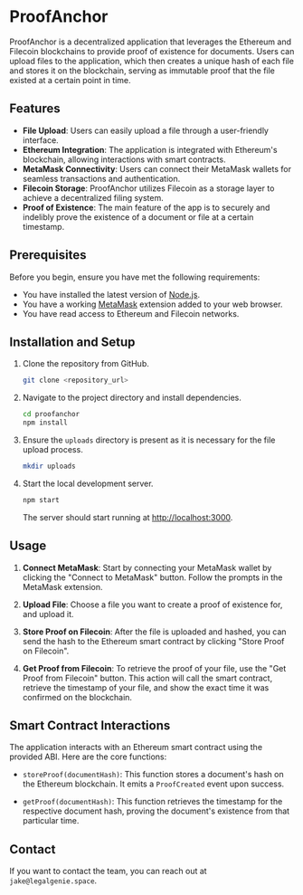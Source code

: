 # ProofAnchor

ProofAnchor is a decentralized application that leverages the Ethereum and Filecoin blockchains to provide proof of existence for documents. Users can upload files to the application, which then creates a unique hash of each file and stores it on the blockchain, serving as immutable proof that the file existed at a certain point in time.

## Features

- **File Upload**: Users can easily upload a file through a user-friendly interface.
- **Ethereum Integration**: The application is integrated with Ethereum's blockchain, allowing interactions with smart contracts.
- **MetaMask Connectivity**: Users can connect their MetaMask wallets for seamless transactions and authentication.
- **Filecoin Storage**: ProofAnchor utilizes Filecoin as a storage layer to achieve a decentralized filing system.
- **Proof of Existence**: The main feature of the app is to securely and indelibly prove the existence of a document or file at a certain timestamp.

## Prerequisites

Before you begin, ensure you have met the following requirements:
- You have installed the latest version of [Node.js](https://nodejs.org/).
- You have a working [MetaMask](https://metamask.io/) extension added to your web browser.
- You have read access to Ethereum and Filecoin networks.

## Installation and Setup

1. Clone the repository from GitHub.
    ```bash
    git clone <repository_url>
    ```

2. Navigate to the project directory and install dependencies.
    ```bash
    cd proofanchor
    npm install
    ```

3. Ensure the `uploads` directory is present as it is necessary for the file upload process.
    ```bash
    mkdir uploads
    ```

4. Start the local development server.
    ```bash
    npm start
    ```

    The server should start running at [http://localhost:3000](http://localhost:3000).

## Usage

1. **Connect MetaMask**: Start by connecting your MetaMask wallet by clicking the "Connect to MetaMask" button. Follow the prompts in the MetaMask extension.

2. **Upload File**: Choose a file you want to create a proof of existence for, and upload it.

3. **Store Proof on Filecoin**: After the file is uploaded and hashed, you can send the hash to the Ethereum smart contract by clicking "Store Proof on Filecoin".

4. **Get Proof from Filecoin**: To retrieve the proof of your file, use the "Get Proof from Filecoin" button. This action will call the smart contract, retrieve the timestamp of your file, and show the exact time it was confirmed on the blockchain.

## Smart Contract Interactions

The application interacts with an Ethereum smart contract using the provided ABI. Here are the core functions:

- `storeProof(documentHash)`: This function stores a document's hash on the Ethereum blockchain. It emits a `ProofCreated` event upon success.

- `getProof(documentHash)`: This function retrieves the timestamp for the respective document hash, proving the document's existence from that particular time.

## Contact

If you want to contact the team, you can reach out at `jake@legalgenie.space`.
